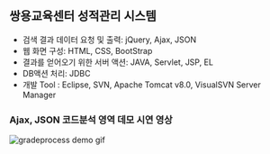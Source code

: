## 쌍용교육센터 성적관리 시스템

* 검색 결과 데이터 요청 및 출력: jQuery, Ajax, JSON
* 웹 화면 구성: HTML, CSS, BootStrap
* 결과를 얻어오기 위한 서버 액션: JAVA, Servlet, JSP, EL
* DB액션 처리: JDBC
* 개발 Tool : Eclipse, SVN, Apache Tomcat v8.0, VisualSVN Server Manager

### Ajax, JSON 코드분석 영역 데모 시연 영상
![gradeprocess demo gif](https://cloud.githubusercontent.com/assets/25098075/23863511/5de67246-0853-11e7-89e9-85e63a53bcc1.gif)
 
